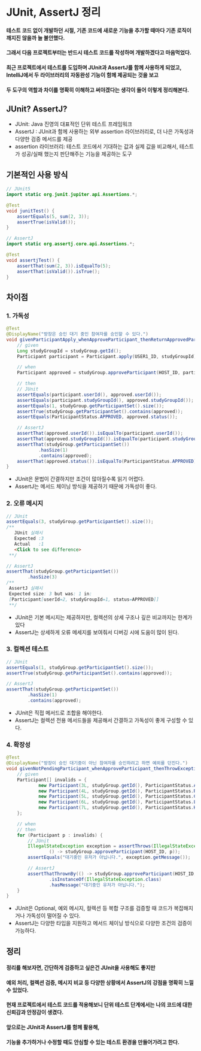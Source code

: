 # JUnit, AssertJ 정리
#### 테스트 코드 없이 개발하던 시절, 기존 코드에 새로운 기능을 추가할 때마다 기존 로직이 깨지진 않을까 늘 불안했다.
#### 그래서 다음 프로젝트부터는 반드시 테스트 코드를 작성하며 개발하겠다고 마음먹었다.
#### 최근 프로젝트에서 테스트를 도입하며 JUnit과 AssertJ를 함께 사용하게 되었고, IntelliJ에서 두 라이브러리의 자동완성 기능이 함께 제공되는 것을 보고
#### 두 도구의 역할과 차이를 명확히 이해하고 써야겠다는 생각이 들어 이렇게 정리해본다.


## JUnit? AssertJ?
- JUnit: Java 진영의 대표적인 단위 테스트 프레임워크
- AssertJ : JUnit과 함께 사용하는 외부 assertion 라이브러리로, 더 나은 가독성과 다양한 검증 메서드를 제공
- assertion 라이브러리: 테스트 코드에서 기대하는 값과 실제 값을 비교해서, 테스트가 성공/실패 했는지 판단해주는 기능을 제공하는 도구

## 기본적인 사용 방식
```java
// JUnit5
import static org.junit.jupiter.api.Assertions.*;

@Test
void junitTest() {
    assertEquals(5, sum(2, 3));
    assertTrue(isValid());
}

// AssertJ 
import static org.assertj.core.api.Assertions.*;

@Test
void assertjTest() {
    assertThat(sum(2, 3)).isEqualTo(5);
    assertThat(isValid()).isTrue();
}
```

## 차이점
### 1. 가독성
```java
@Test
@DisplayName("방장은 승인 대기 중인 참여자를 승인할 수 있다.")
void givenParticipantApply_whenApproveParticipant_thenReturnApprovedParticipant() {
    // given
    Long studyGroupId = studyGroup.getId();
    Participant participant = Participant.apply(USER1_ID, studyGroupId);

    // when
    Participant approved = studyGroup.approveParticipant(HOST_ID, participant);

    // then
    // JUnit
    assertEquals(participant.userId(), approved.userId());
    assertEquals(participant.studyGroupId(), approved.studyGroupId());
    assertEquals(1, studyGroup.getParticipantSet().size());
    assertTrue(studyGroup.getParticipantSet().contains(approved));
    assertEquals(ParticipantStatus.APPROVED, approved.status());

    // AssertJ
    assertThat(approved.userId()).isEqualTo(participant.userId());
    assertThat(approved.studyGroupId()).isEqualTo(participant.studyGroupId());
    assertThat(studyGroup.getParticipantSet())
            .hasSize(1)
            .contains(approved);
    assertThat(approved.status()).isEqualTo(ParticipantStatus.APPROVED);
}
```
- JUnit은 문법이 간결하지만 조건이 많아질수록 읽기 어렵다.
- AssertJ는 메서드 체이닝 방식을 제공하기 때문에 가독성이 좋다.
### 2. 오류 메시지
```java
// JUnit
assertEquals(3, studyGroup.getParticipantSet().size());
/**
   JUnit 실패시  
   Expected :3
   Actual   :1
   <Click to see difference>
 **/

// AssertJ
assertThat(studyGroup.getParticipantSet())
        .hasSize(3)
/**
 AssertJ 실패시  
 Expected size: 3 but was: 1 in:
 [Participant[userId=2, studyGroupId=1, status=APPROVED]]
 **/
```
- JUnit은 기본 메시지는 제공하지만, 컬렉션의 상세 구조나 깊은 비교까지는 한계가 있다
- AssertJ는 상세하게 오류 메세지를 보여줘서 디버깅 시에 도움이 많이 된다.
### 3. 컬렉션 테스트
```java
// JUnit
assertEquals(1, studyGroup.getParticipantSet().size());
assertTrue(studyGroup.getParticipantSet().contains(approved));

// AssertJ
assertThat(studyGroup.getParticipantSet())
        .hasSize(1)
        .contains(approved);
```
- JUnit은 직접 메서드로 조합을 해야한다.
- AssertJ는 컬렉션 전용 메서드들을 제공해서 간결하고 가독성이 좋게 구성할 수 있다.
### 4. 확장성
```java
@Test
@DisplayName("방장이 승인 대기중이 아닌 참여자를 승인하려고 하면 예외를 던진다.")
void givenNotPendingParticipant_whenApproveParticipant_thenThrowException() {
    // given
    Participant[] invalids = {
            new Participant(3L, studyGroup.getId(), ParticipantStatus.APPROVED),
            new Participant(4L, studyGroup.getId(), ParticipantStatus.REJECTED),
            new Participant(5L, studyGroup.getId(), ParticipantStatus.CANCELED),
            new Participant(6L, studyGroup.getId(), ParticipantStatus.LEAVE),
            new Participant(7L, studyGroup.getId(), ParticipantStatus.KICKED)
    };

    // when
    // then
    for (Participant p : invalids) {
        // JUnit
        IllegalStateException exception = assertThrows(IllegalStateException.class,
                () -> studyGroup.approveParticipant(HOST_ID, p));
        assertEquals("대기중인 유저가 아닙니다.", exception.getMessage());

        // AssertJ
        assertThatThrownBy(() -> studyGroup.approveParticipant(HOST_ID, p))
                .isInstanceOf(IllegalStateException.class)
                .hasMessage("대기중인 유저가 아닙니다.");
    }
}
```
- JUnit은 Optional, 예외 메시지, 컬렉션 등 복합 구조를 검증할 때 코드가 복잡해지거나 가독성이 떨어질 수 있다.
- AssertJ는 다양한 타입을 지원하고 메서드 체이닝 방식으로 다양한 조건의 검증이 가능하다.

## 정리
#### 정리를 해보자면, 간단하게 검증하고 싶은건 JUnit을 사용해도 좋지만
#### 예외 처리, 컬렉션 검증, 메시지 비교 등 다양한 상황에서 AssertJ의 강점을 명확히 느낄 수 있었다.
#### 현재 프로젝트에서 테스트 코드를 적용해보니 단위 테스트 단계에서는 나의 코드에 대한 신뢰감과 안정감이 생겼다.
#### 앞으로는 JUnit과 AssertJ를 함께 활용해,
#### 기능을 추가하거나 수정할 때도 안심할 수 있는 테스트 환경을 만들어가려고 한다.

